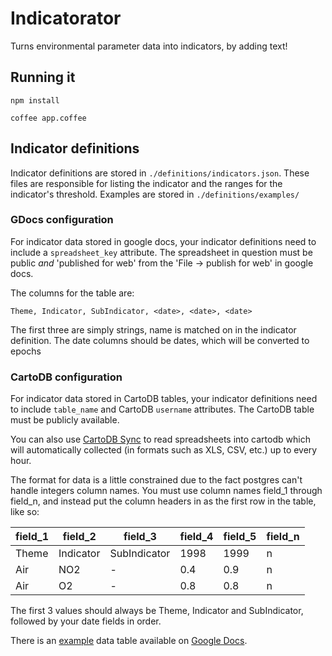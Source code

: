 Indicatorator
=================

Turns environmental parameter data into indicators, by adding text! 

## Running it

`npm install`

`coffee app.coffee`

## Indicator definitions

Indicator definitions are stored in `./definitions/indicators.json`. These
files are responsible for listing the indicator and the ranges for the
indicator's threshold. Examples are stored in `./definitions/examples/`

### GDocs configuration

For indicator data stored in google docs, your indicator definitions need to
include a `spreadsheet_key` attribute. The spreadsheet in question must be
public *and* 'published for web' from the 'File -> publish for web' in google
docs.

The columns for the table are:

    Theme, Indicator, SubIndicator, <date>, <date>, <date>

The first three are simply strings, name is matched on in the indicator
definition. The date columns should be dates, which will be converted to epochs

### CartoDB configuration

For indicator data stored in CartoDB tables, your indicator definitions
need to include `table_name` and CartoDB `username` attributes. The
CartoDB table must be publicly available.

You can also use [CartoDB
Sync](http://blog.cartodb.com/post/65639747344/synced-tables-create-real-time-maps-from-data-anywhere)
to read spreadsheets into cartodb which will automatically collected (in formats such as XLS, CSV,
etc.) up to every hour.

The format for data is a little constrained due to the fact postgres can't
handle integers column names. You must use column names field_1 through field_n,
and instead put the column headers in as the first row in the table, like so:

field_1 | field_2   | field_3      | field_4 | field_5 | field_n
------- | --------- | ------------ | ------- | ------- | -------
Theme   | Indicator | SubIndicator | 1998    | 1999    | n
Air     | NO2       | -            | 0.4     | 0.9     | n
Air     | O2        | -            | 0.8     | 0.8     | n

The first 3 values should always be Theme, Indicator and SubIndicator, followed
by your date fields in order.

There is an
[example](https://docs.google.com/spreadsheet/ccc?key=0Aum2hJfH1Ze0dGtybGNCeUdTNFk1YWozUlJ1Vm5SQlE&usp=drive_web#gid=0)
data table available on [Google
Docs](https://docs.google.com/spreadsheet/ccc?key=0Aum2hJfH1Ze0dGtybGNCeUdTNFk1YWozUlJ1Vm5SQlE&usp=drive_web#gid=0).
